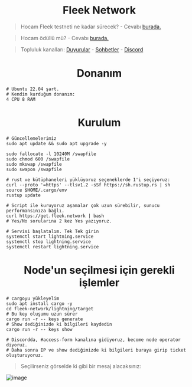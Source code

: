 <h1 align="center">Fleek Network</h1>


> Hocam Fleek testneti ne kadar sürecek? - Cevabı [burada.](https://blog.fleek.network/post/fleek-network-testnet-phase0/)

> Hocam ödüllü mü? - Cevabı [burada.](https://blog.fleek.network/post/fleek-network-testnet-plans/)

> Topluluk kanalları: [Duyurular](https://t.me/RuesAnnouncement) - [Sohbetler](https://t.me/RuesChat) - [Discord](https://discord.gg/V2rX68cy)

<h1 align="center"> Donanım </h1>

```console
# Ubuntu 22.04 şart. 
# Kendim kurduğum donanım:
4 CPU 8 RAM
```

<h1 align="center"> Kurulum </h1>

```console
# Güncellemelerimiz
sudo apt update && sudo apt upgrade -y

sudo fallocate -l 10240M /swapfile
sudo chmod 600 /swapfile
sudo mkswap /swapfile
sudo swapon /swapfile

# rust ve kütüphaneleri yüklüyoruz seçeneklerde 1'i seçiyoruz:
curl --proto '=https' --tlsv1.2 -sSf https://sh.rustup.rs | sh
source $HOME/.cargo/env
rustup update
```

```console
# Script ile kuruyoruz aşamalar çok uzun sürebilir, sunucu performansınıza bağlı.
curl https://get.fleek.network | bash
# Yes/No sorularına 2 kez Yes yazıyoruz.

# Servisi başlatalım. Tek Tek girin
systemctl start lightning.service
systemctl stop lightning.service
systemctl restart lightning.service
```
<h1 align="center"> Node'un seçilmesi için gerekli işlemler </h1>

```console
# cargoyu yükleyelim
sudo apt install cargo -y
cd fleek-network/lightning/target
# Bu key oluşumu uzun sürer
cargo run -r -- keys generate
# Show dediğinizde ki bilgileri kaydedin
cargo run -r -- keys show

# Discordda, #access-form kanalına gidiyoruz, become node operator diyoruz.
# Daha sonra IP ve show dediğimizde ki bilgileri buraya girip ticket oluşturuyoruz.
```

> Seçilirseniz görselde ki gibi bir mesaj alacaksınız:

![image](https://github.com/ruesandora/Fleek-Network/assets/101149671/6bfe7302-c3ca-49e2-9c1b-555f61e67760)


